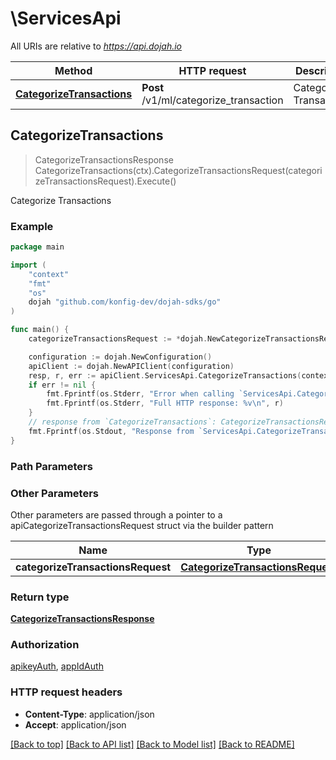 # \ServicesApi

All URIs are relative to *https://api.dojah.io*

Method | HTTP request | Description
------------- | ------------- | -------------
[**CategorizeTransactions**](ServicesApi.md#CategorizeTransactions) | **Post** /v1/ml/categorize_transaction | Categorize Transactions



## CategorizeTransactions

> CategorizeTransactionsResponse CategorizeTransactions(ctx).CategorizeTransactionsRequest(categorizeTransactionsRequest).Execute()

Categorize Transactions

### Example

```go
package main

import (
    "context"
    "fmt"
    "os"
    dojah "github.com/konfig-dev/dojah-sdks/go"
)

func main() {
    categorizeTransactionsRequest := *dojah.NewCategorizeTransactionsRequest() // CategorizeTransactionsRequest |  (optional)

    configuration := dojah.NewConfiguration()
    apiClient := dojah.NewAPIClient(configuration)
    resp, r, err := apiClient.ServicesApi.CategorizeTransactions(context.Background()).CategorizeTransactionsRequest(categorizeTransactionsRequest).Execute()
    if err != nil {
        fmt.Fprintf(os.Stderr, "Error when calling `ServicesApi.CategorizeTransactions``: %v\n", err)
        fmt.Fprintf(os.Stderr, "Full HTTP response: %v\n", r)
    }
    // response from `CategorizeTransactions`: CategorizeTransactionsResponse
    fmt.Fprintf(os.Stdout, "Response from `ServicesApi.CategorizeTransactions`: %v\n", resp)
}
```

### Path Parameters



### Other Parameters

Other parameters are passed through a pointer to a apiCategorizeTransactionsRequest struct via the builder pattern


Name | Type | Description  | Notes
------------- | ------------- | ------------- | -------------
 **categorizeTransactionsRequest** | [**CategorizeTransactionsRequest**](CategorizeTransactionsRequest.md) |  | 

### Return type

[**CategorizeTransactionsResponse**](CategorizeTransactionsResponse.md)

### Authorization

[apikeyAuth](../README.md#apikeyAuth), [appIdAuth](../README.md#appIdAuth)

### HTTP request headers

- **Content-Type**: application/json
- **Accept**: application/json

[[Back to top]](#) [[Back to API list]](../README.md#documentation-for-api-endpoints)
[[Back to Model list]](../README.md#documentation-for-models)
[[Back to README]](../README.md)

